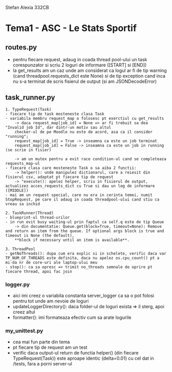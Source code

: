 Stefan Alexia
332CB

# Tema1 - ASC - Le Stats Sportif

## routes.py
- pentru fiecare request, adaug in coada thread pool-ului un task corespunzator si scriu 2 loguri de informare ([START] si [END])
- la get_results am un caz unde am considerat ca logul ar fi de tip warning (cand threadpool.requests_dict este None) si de tip exception cand
inca nu s-a terminat de scris fisierul de output (si am JSONDecodeError)


## task_runner.py

    1. TypeRequest(Task)
    - fiecare tip de task mosteneste clasa Task
    - variabila membru request_map o folosesc pt exerctiul cu get_results
        -> daca request_map[job_id] = None => ar fi trebuit sa dea "Invalid job Id", dar dintr-un motiv sau altul
        checker-ul de pe Moodle nu este de acord, asa ca il consider "running";
        request_map[job_id] = True -> inseamna ca este un job terminat
        request_map[job_id] = False -> inseamna ca este un job in running (se scrie in fisier)
    
        -> am un mutex pentru a evit race condition-ul cand se completeaza requests_map-ul
    - fiecare clasa care mosteneste Task o sa aiba 2 functii:
        -> helper(): unde manipulez dictionarul, care a reiesit din fisierul csv, adaptat pt fiecare tip de request
        -> "execute(): apelez helper, scriu in fisierul de output, actualizez acces_requests_dict cu True si dau un log de informare ([MIDDLE])
    - mai am un request special, care nu era in cerinta temei, numit StopRequest, pe care il adaug in coada threadpool-ului cand stiu ca vreau sa inchid

    2. TaskRunner(Thread)
    - blueprint-ul thread-urilor
    - in run evit busy waiting-ul prin faptul ca self.q este de tip Queue
        -> din documentatie: Queue.get(block=True, timeout=None): Remove and return an item from the queue. If optional args block is true and timeout is None (the default),
        **block if necessary until an item is available**.

    3. ThreadPool
    - getNoThreads(): dupa cum era explic si in schelete, verific daca var TP_NUM_OF_THREADS este definita, daca nu apelez os.cpu_count() pt a mi-da nr de core-uri ale laptop-ului meu
    - stop(): ca sa opresc => trimit no_threads semnale de oprire pt fiecare thread, apoi fac join


### logger.py
- aici imi creez o variabila constanta server_logger ca sa o pot folosi pentru tot unde am nevoie de loguri
- updateLoggerDirectory(): daca folder-ul de loguri exista => il sterg, apoi creez altul
- formatter(): imi formateaza efectiv cum sa arate logurile

### my_unittest.py
- cea mai fun parte din tema
- pt fiecare tip de request am un test
- verific daca output-ul return de functia helper() (din fiecare TypeRequest(Task)) este aproape identic (delta=0.01) cu cel dat in /tests, fara a porni server-ul







